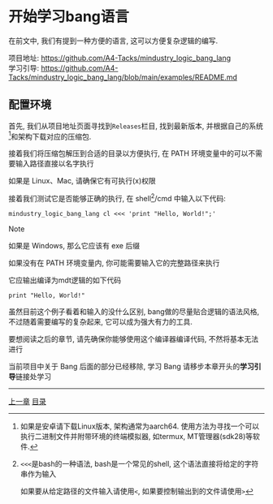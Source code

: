# 开始学习bang语言
在前文中, 我们有提到一种方便的语言, 这可以方便复杂逻辑的编写.

项目地址: <https://github.com/A4-Tacks/mindustry_logic_bang_lang>\
学习引导: <https://github.com/A4-Tacks/mindustry_logic_bang_lang/blob/main/examples/README.md>


配置环境
-------------------------------------------------------------------------------
首先, 我们从项目地址页面寻找到`Releases`栏目, 找到最新版本,
并根据自己的系统[^1]和架构下载对应的压缩包.

接着我们将压缩包解压到合适的目录以方便执行,
在 PATH 环境变量中的可以不需要输入路径直接以名字执行

如果是 Linux、Mac, 请确保它有可执行(x)权限

接着我们测试它是否能够正确的执行, 在 shell[^2]/cmd 中输入以下代码:

```
mindustry_logic_bang_lang cl <<< 'print "Hello, World!";'
```

> [!NOTE]
> 如果是 Windows, 那么它应该有 exe 后缀
>
> 如果没有在 PATH 环境变量内, 你可能需要输入它的完整路径来执行

它应输出编译为mdt逻辑的如下代码

```
print "Hello, World!"
```

虽然目前这个例子看着和输入的没什么区别, bang做的尽量贴合逻辑的语法风格,
不过随着需要编写的复杂起来, 它可以成为强大有力的工具.

要想阅读之后的章节, 请先确保你能够使用这个编译器编译代码, 不然将基本无法进行


[^1]: 如果是安卓请下载Linux版本, 架构通常为aarch64.
      使用方法为寻找一个可以执行二进制文件并附带环境的终端模拟器,
      如termux, MT管理器(sdk28)等软件.

[^2]: `<<<`是bash的一种语法, bash是一个常见的shell,
      这个语法直接将给定的字符串作为输入

      如果要从给定路径的文件输入请使用`<`, 如果要控制输出到的文件请使用`>`

当前项目中关于 Bang 后面的部分已经移除,
学习 Bang 请移步本章开头的**学习引导**链接处学习

---
[上一章](./24-world-processor.md)
[目录](./README.md)
